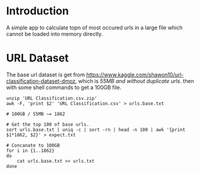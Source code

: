 # Introduction
A simple app to calculate topn of most occured urls in a large file which cannot be loaded into memory directly.

# URL Dataset
The base url dataset is get from https://www.kaggle.com/shawon10/url-classification-dataset-dmoz,
which is *55MB and without duplicate urls*. then with some shell commands to get a 100GB file.
```
unzip 'URL Classification.csv.zip'
awk -F, 'print $2' 'URL Classification.csv' > urls.base.txt

# 100GB / 55MB ~= 1862

# Get the top 100 of base urls.
sort urls.base.txt | uniq -c | sort -rn | head -n 100 | awk '{print $1*1862, $2}' > expect.txt

# Concanate to 100GB
for i in {1..1862}
do
    cat urls.base.txt >> urls.txt
done
```
